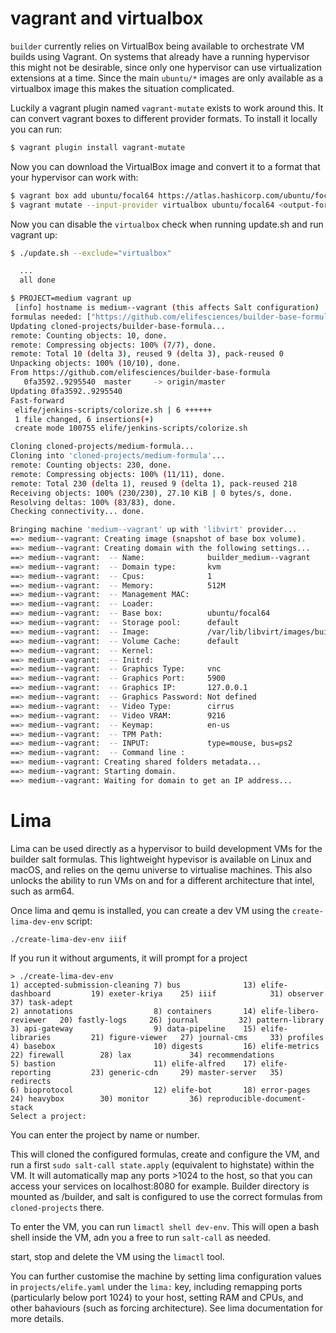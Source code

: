 # vagrant and virtualbox

`builder` currently relies on VirtualBox being available to orchestrate VM
builds using Vagrant.  On systems that already have a running hypervisor this
might not be desirable, since only one hypervisor can use virtualization
extensions at a time.  Since the main `ubuntu/*` images are only available as a
virtualbox image this makes the situation complicated.

Luckily a vagrant plugin named `vagrant-mutate` exists to work around this.  It
can convert vagrant boxes to different provider formats.  To install it locally
you can run:

```bash
$ vagrant plugin install vagrant-mutate
```

Now you can download the VirtualBox image and convert it to a format that your hypervisor can work with:

```bash
$ vagrant box add ubuntu/focal64 https://atlas.hashicorp.com/ubuntu/focal64
$ vagrant mutate --input-provider virtualbox ubuntu/focal64 <output-format> # libvirt, bhyve, kvm
```

Now you can disable the `virtualbox` check when running update.sh and run vagrant up:

```bash
$ ./update.sh --exclude="virtualbox"

  ...
  all done

$ PROJECT=medium vagrant up
 [info] hostname is medium--vagrant (this affects Salt configuration)
formulas needed: ["https://github.com/elifesciences/builder-base-formula", "https://github.com/elifesciences/medium-formula"]
Updating cloned-projects/builder-base-formula...
remote: Counting objects: 10, done.
remote: Compressing objects: 100% (7/7), done.
remote: Total 10 (delta 3), reused 9 (delta 3), pack-reused 0
Unpacking objects: 100% (10/10), done.
From https://github.com/elifesciences/builder-base-formula
   0fa3592..9295540  master     -> origin/master
Updating 0fa3592..9295540
Fast-forward
 elife/jenkins-scripts/colorize.sh | 6 ++++++
 1 file changed, 6 insertions(+)
 create mode 100755 elife/jenkins-scripts/colorize.sh

Cloning cloned-projects/medium-formula...
Cloning into 'cloned-projects/medium-formula'...
remote: Counting objects: 230, done.
remote: Compressing objects: 100% (11/11), done.
remote: Total 230 (delta 1), reused 9 (delta 1), pack-reused 218
Receiving objects: 100% (230/230), 27.10 KiB | 0 bytes/s, done.
Resolving deltas: 100% (83/83), done.
Checking connectivity... done.

Bringing machine 'medium--vagrant' up with 'libvirt' provider...
==> medium--vagrant: Creating image (snapshot of base box volume).
==> medium--vagrant: Creating domain with the following settings...
==> medium--vagrant:  -- Name:              builder_medium--vagrant
==> medium--vagrant:  -- Domain type:       kvm
==> medium--vagrant:  -- Cpus:              1
==> medium--vagrant:  -- Memory:            512M
==> medium--vagrant:  -- Management MAC:
==> medium--vagrant:  -- Loader:
==> medium--vagrant:  -- Base box:          ubuntu/focal64
==> medium--vagrant:  -- Storage pool:      default
==> medium--vagrant:  -- Image:             /var/lib/libvirt/images/builder_medium--vagrant.img (40G)
==> medium--vagrant:  -- Volume Cache:      default
==> medium--vagrant:  -- Kernel:
==> medium--vagrant:  -- Initrd:
==> medium--vagrant:  -- Graphics Type:     vnc
==> medium--vagrant:  -- Graphics Port:     5900
==> medium--vagrant:  -- Graphics IP:       127.0.0.1
==> medium--vagrant:  -- Graphics Password: Not defined
==> medium--vagrant:  -- Video Type:        cirrus
==> medium--vagrant:  -- Video VRAM:        9216
==> medium--vagrant:  -- Keymap:            en-us
==> medium--vagrant:  -- TPM Path:
==> medium--vagrant:  -- INPUT:             type=mouse, bus=ps2
==> medium--vagrant:  -- Command line :
==> medium--vagrant: Creating shared folders metadata...
==> medium--vagrant: Starting domain.
==> medium--vagrant: Waiting for domain to get an IP address...
```

# Lima

Lima can be used directly as a hypervisor to build development VMs for the builder salt formulas. This lightweight hypevisor is available on Linux and macOS, and relies on the qemu universe to virtualise machines. This also unlocks the ability to run VMs on and for a different architecture that intel, such as arm64.

Once lima and qemu is installed, you can create a dev VM using the `create-lima-dev-env` script:

```
./create-lima-dev-env iiif
```

If you run it without arguments, it will prompt for a project
```
> ./create-lima-dev-env
1) accepted-submission-cleaning 7) bus              13) elife-dashboard         19) exeter-kriya    25) iiif            31) observer                    37) task-adept
2) annotations                  8) containers       14) elife-libero-reviewer   20) fastly-logs     26) journal         32) pattern-library
3) api-gateway                  9) data-pipeline    15) elife-libraries         21) figure-viewer   27) journal-cms     33) profiles
4) basebox                      10) digests         16) elife-metrics           22) firewall        28) lax             34) recommendations
5) bastion                      11) elife-alfred    17) elife-reporting         23) generic-cdn     29) master-server   35) redirects
6) bioprotocol                  12) elife-bot       18) error-pages             24) heavybox        30) monitor         36) reproducible-document-stack
Select a project:
```

You can enter the project by name or number.

This will cloned the configured formulas, create and configure the VM, and run a first `sudo salt-call state.apply` (equivalent to highstate) within the VM. It will automatically map any ports >1024 to the host, so that you can access your services on localhost:8080 for example. Builder directory is mounted as /builder, and salt is configured to use the correct formulas from `cloned-projects` there.

To enter the VM, you can run `limactl shell dev-env`. This will open a bash shell inside the VM, adn you a free to run `salt-call` as needed.

start, stop and delete the VM using the `limactl` tool.

You can further customise the machine by setting lima configuration values in `projects/elife.yaml` under the `lima:` key, including remapping ports (particularly below port 1024) to your host, setting RAM and CPUs, and other bahaviours (such as forcing architecture). See lima documentation for more details.
